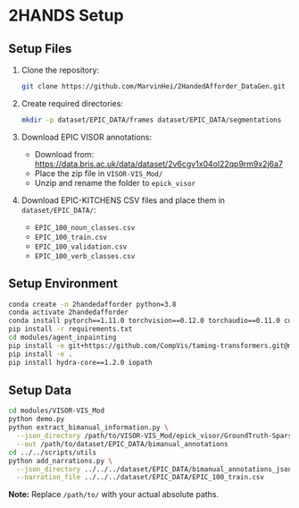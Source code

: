 # 2HANDS Setup

## Setup Files

1. Clone the repository:
   ```bash
   git clone https://github.com/MarvinHei/2HandedAfforder_DataGen.git
   ```

2. Create required directories:
   ```bash
   mkdir -p dataset/EPIC_DATA/frames dataset/EPIC_DATA/segmentations
   ```

3. Download EPIC VISOR annotations:
   - Download from: https://data.bris.ac.uk/data/dataset/2v6cgv1x04ol22qp9rm9x2j6a7
   - Place the zip file in `VISOR-VIS_Mod/`
   - Unzip and rename the folder to `epick_visor`

4. Download EPIC-KITCHENS CSV files and place them in `dataset/EPIC_DATA/`:
   - `EPIC_100_noun_classes.csv`
   - `EPIC_100_train.csv`
   - `EPIC_100_validation.csv`
   - `EPIC_100_verb_classes.csv`

## Setup Environment

```bash
conda create -n 2handedafforder python=3.8
conda activate 2handedafforder
conda install pytorch==1.11.0 torchvision==0.12.0 torchaudio==0.11.0 cudatoolkit=11.3 -c pytorch
pip install -r requirements.txt
cd modules/agent_inpainting
pip install -e git+https://github.com/CompVis/taming-transformers.git@master#egg=taming-transformers
pip install -e .
pip install hydra-core==1.2.0 iopath
```

## Setup Data

```bash
cd modules/VISOR-VIS_Mod
python demo.py
python extract_bimanual_information.py \
  --json_directory /path/to/VISOR-VIS_Mod/epick_visor/GroundTruth-SparseAnnotations/annotations/train \
  --out /path/to/dataset/EPIC_DATA/bimanual_annotations
cd ../../scripts/utils
python add_narrations.py \
  --json_directory ../../../dataset/EPIC_DATA/bimanual_annotations_json/ \
  --narration_file ../../../dataset/EPIC_DATA/EPIC_100_train.csv
```

**Note:** Replace `/path/to/` with your actual absolute paths.

